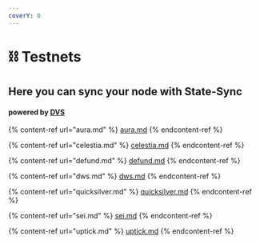 ```yaml
---
coverY: 0
---
```


# ⛓ Testnets

## Here you can sync your node with State-Sync

#### powered by [DVS](https://validators.network/)

{% content-ref url="aura.md" %}
[aura.md](aura.md)
{% endcontent-ref %}

{% content-ref url="celestia.md" %}
[celestia.md](celestia.md)
{% endcontent-ref %}

{% content-ref url="defund.md" %}
[defund.md](defund.md)
{% endcontent-ref %}

{% content-ref url="dws.md" %}
[dws.md](dws.md)
{% endcontent-ref %}

{% content-ref url="quicksilver.md" %}
[quicksilver.md](quicksilver.md)
{% endcontent-ref %}

{% content-ref url="sei.md" %}
[sei.md](sei.md)
{% endcontent-ref %}

{% content-ref url="uptick.md" %}
[uptick.md](uptick.md)
{% endcontent-ref %}
